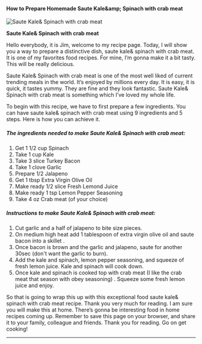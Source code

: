             

#### How to Prepare Homemade Saute Kale&amp;amp; Spinach with crab meat

![Saute Kale&amp; Spinach with crab meat](https://img-global.cpcdn.com/recipes/5645194359734272/751x532cq70/saute-kale-spinach-with-crab-meat-recipe-main-photo.jpg)

**Saute Kale&amp; Spinach with crab meat**

Hello everybody, it is Jim, welcome to my recipe page. Today, I will show you a way to prepare a distinctive dish, saute kale& spinach with crab meat. It is one of my favorites food recipes. For mine, I’m gonna make it a bit tasty. This will be really delicious.

Saute Kale& Spinach with crab meat is one of the most well liked of current trending meals in the world. It’s enjoyed by millions every day. It is easy, it is quick, it tastes yummy. They are fine and they look fantastic. Saute Kale& Spinach with crab meat is something which I’ve loved my whole life.

To begin with this recipe, we have to first prepare a few ingredients. You can have saute kale& spinach with crab meat using 9 ingredients and 5 steps. Here is how you can achieve it.

##### The ingredients needed to make Saute Kale& Spinach with crab meat:

1.  Get 1 1/2 cup Spinach
2.  Take 1 cup Kale
3.  Take 3 slice Turkey Bacon
4.  Take 1 clove Garlic
5.  Prepare 1/2 Jalapeno
6.  Get 1 tbsp Extra Virgin Olive Oil
7.  Make ready 1/2 slice Fresh Lemond Juice
8.  Make ready 1 tsp Lemon Pepper Seasoning
9.  Take 4 oz Crab meat (of your choice)

##### Instructions to make Saute Kale& Spinach with crab meat:

1.  Cut garlic and a half of jalapeno to bite size pieces.
2.  On medium high heat add 1 tablespoon of extra virgin olive oil and saute bacon into a skillet .
3.  Once bacon is brown and the garlic and jalapeno, saute for another 30sec (don't want the garlic to burn).
4.  Add the kale and spinach, lemon pepper seasoning, and squeeze of fresh lemon juice. Kale and spinach will cook down.
5.  Once kale and spinach is cooked top with crab meat (I like the crab meat that season with obey seasoning) . Squeeze some fresh lemon juice and enjoy.

So that is going to wrap this up with this exceptional food saute kale& spinach with crab meat recipe. Thank you very much for reading. I am sure you will make this at home. There’s gonna be interesting food in home recipes coming up. Remember to save this page on your browser, and share it to your family, colleague and friends. Thank you for reading. Go on get cooking!

* * *